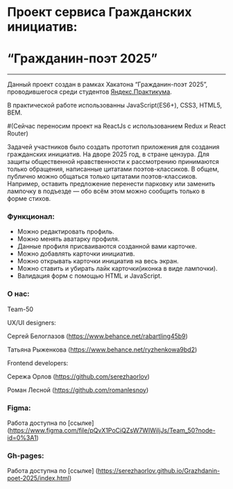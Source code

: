 # Проект сервиса Гражданских инициатив:

 # “Гражданин-поэт 2025”
_________________________________

 Данный проект создан в рамках Хакатона “Гражданин-поэт 2025”, проводившегося среди студентов [Яндекс.Практикума](https://praktikum.yandex.ru/).

 В практической работе использованны JavaScript(ES6+), CSS3, HTML5, BEM.
 
   #(Сейчас переносим проект на ReactJs с использованием Redux и React Router)

Задачей участников было создать прототип приложения для создания гражданских инициатив. На дворе 2025 год, в стране цензура. Для защиты общественной нравственности к рассмотрению принимаются только обращения, написанные цитатами поэтов-классиков. В общем, публично можно общаться только цитатами поэтов-классиков. Например, оставить предложение перенести парковку или заменить лампочку в подъезде — обо всём этом можно сообщить только в форме стихов.

### Функционал:
- Можно редактировать профиль.
- Можно менять аватарку профиля.
- Данные профиля присваиваются созданной вами карточке.
- Можно добавлять карточки инициатив.
- Можно открывать карточки инициатив на весь экран.
- Можно ставить и убирать лайк карточки(иконка в виде лампочки).
- Валидация форм с помощью HTML и JavaScript.

### О нас:

Team-50

UX/UI designers:

Сергей Белоглазов (https://www.behance.net/rabartling45b9)

Татьяна Рыженкова (https://www.behance.net/ryzhenkowa9bd2)

Frontend developers:

Сережа Орлов (https://github.com/serezhaorlov) 

Роман Лесной (https://github.com/romanlesnoy)

### Figma:

Работа доступна по [ссылке] (https://www.figma.com/file/pQvX1PoCiQZsW7WIWiIjJs/Team_50?node-id=0%3A1)

### Gh-pages:

Работа доступна по [ссылке] (https://serezhaorlov.github.io/Grazhdanin-poet-2025/index.html)



 
